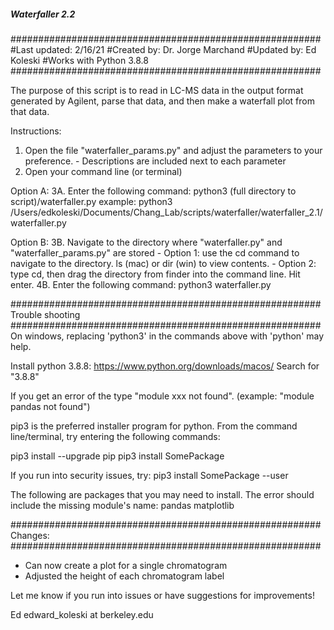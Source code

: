 ##### Waterfaller 2.2 #####

########################################################
#Last updated: 2/16/21
#Created by: Dr. Jorge Marchand
#Updated by: Ed Koleski
#Works with Python 3.8.8
########################################################

The purpose of this script is to read in LC-MS data in the output format generated by Agilent, parse that data, and then make a waterfall plot from that data.

Instructions:
1. Open the file "waterfaller_params.py" and adjust the parameters to your preference. 
        - Descriptions are included next to each parameter
2. Open your command line (or terminal)

Option A:
3A. Enter the following command: python3 (full directory to script)/waterfaller.py
    example: python3 /Users/edkoleski/Documents/Chang_Lab/scripts/waterfaller/waterfaller_2.1/waterfaller.py

Option B:
3B. Navigate to the directory where "waterfaller.py" and "waterfaller_params.py" are stored
        - Option 1: use the cd command to navigate to the directory. ls (mac) or dir (win) to view contents.
        - Option 2: type cd, then drag the directory from finder into the command line. Hit enter.
4B. Enter the following command: python3 waterfaller.py


########################################################
Trouble shooting
########################################################
On windows, replacing 'python3' in the commands above with 'python' may help.

Install python 3.8.8:
https://www.python.org/downloads/macos/
Search for "3.8.8"

If you get an error of the type "module xxx not found". (example: "module pandas not found")

pip3 is the preferred installer program for python.
From the command line/terminal, try entering the following commands:

pip3 install --upgrade pip
pip3 install SomePackage

If you run into security issues, try:
pip3 install SomePackage --user

The following are packages that you may need to install. The error should include the missing module's name:
pandas
matplotlib

########################################################
Changes:
########################################################
- Can now create a plot for a single chromatogram
- Adjusted the height of each chromatogram label

Let me know if you run into issues or have suggestions for improvements!

Ed
edward_koleski at berkeley.edu

